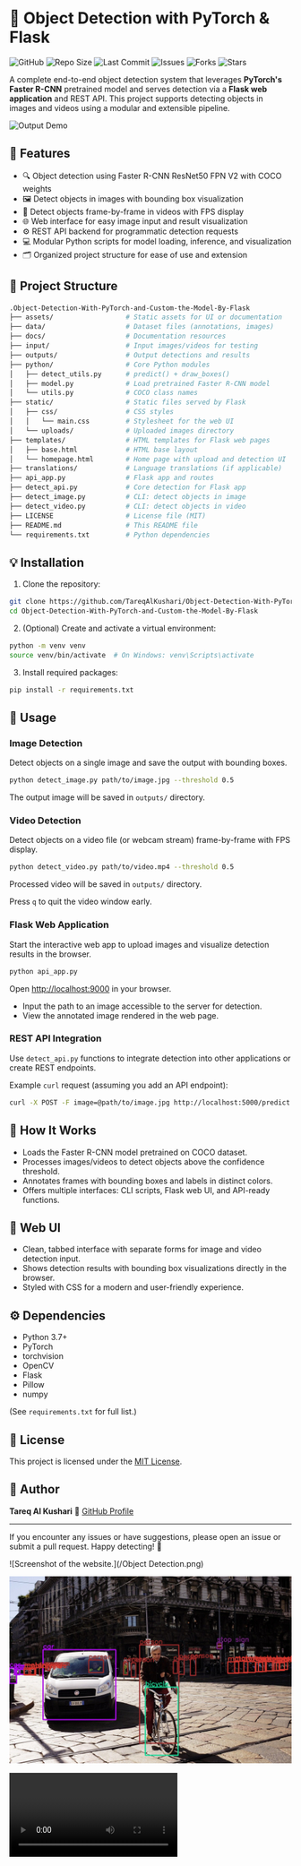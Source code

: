 # 🎯 Object Detection with PyTorch & Flask

![GitHub](https://img.shields.io/github/license/TareqAlKushari/Object-Detection-With-PyTorch-and-Custom-the-Model-By-Flask)
![Repo Size](https://img.shields.io/github/repo-size/TareqAlKushari/Object-Detection-With-PyTorch-and-Custom-the-Model-By-Flask)
![Last Commit](https://img.shields.io/github/last-commit/TareqAlKushari/Object-Detection-With-PyTorch-and-Custom-the-Model-By-Flask)
![Issues](https://img.shields.io/github/issues/TareqAlKushari/Object-Detection-With-PyTorch-and-Custom-the-Model-By-Flask)
![Forks](https://img.shields.io/github/forks/TareqAlKushari/Object-Detection-With-PyTorch-and-Custom-the-Model-By-Flask?style=social)
![Stars](https://img.shields.io/github/stars/TareqAlKushari/Object-Detection-With-PyTorch-and-Custom-the-Model-By-Flask?style=social)

A complete end-to-end object detection system that leverages **PyTorch's Faster R-CNN** pretrained model and serves detection via a **Flask web application** and REST API. This project supports detecting objects in images and videos using a modular and extensible pipeline.

![Output Demo](assets/video2.gif)

## 🚀 Features

- 🔍 Object detection using Faster R-CNN ResNet50 FPN V2 with COCO weights
- 🖼️ Detect objects in images with bounding box visualization
- 🎥 Detect objects frame-by-frame in videos with FPS display
- 🌐 Web interface for easy image input and result visualization
- ⚙️ REST API backend for programmatic detection requests
- 💻 Modular Python scripts for model loading, inference, and visualization
- 🗂️ Organized project structure for ease of use and extension

## 📁 Project Structure

```bash
.Object-Detection-With-PyTorch-and-Custom-the-Model-By-Flask
├── assets/                  # Static assets for UI or documentation
├── data/                    # Dataset files (annotations, images)
├── docs/                    # Documentation resources
├── input/                   # Input images/videos for testing
├── outputs/                 # Output detections and results
├── python/                  # Core Python modules
│   ├── detect_utils.py      # predict() + draw_boxes()
│   ├── model.py             # Load pretrained Faster R-CNN model
│   └── utils.py             # COCO class names
├── static/                  # Static files served by Flask
│   ├── css/                 # CSS styles
│   │   └── main.css         # Stylesheet for the web UI
│   └── uploads/             # Uploaded images directory
├── templates/               # HTML templates for Flask web pages
│   ├── base.html            # HTML base layout
│   └── homepage.html        # Home page with upload and detection UI
├── translations/            # Language translations (if applicable)
├── api_app.py               # Flask app and routes
├── detect_api.py            # Core detection for Flask app
├── detect_image.py          # CLI: detect objects in image
├── detect_video.py          # CLI: detect objects in video
├── LICENSE                  # License file (MIT)
├── README.md                # This README file
└── requirements.txt         # Python dependencies
```

## 💡 Installation

1. Clone the repository:

```bash
git clone https://github.com/TareqAlKushari/Object-Detection-With-PyTorch-and-Custom-the-Model-By-Flask.git
cd Object-Detection-With-PyTorch-and-Custom-the-Model-By-Flask
```

2. (Optional) Create and activate a virtual environment:

```bash
python -m venv venv
source venv/bin/activate  # On Windows: venv\Scripts\activate
```

3. Install required packages:

```bash
pip install -r requirements.txt
```

## 🎯 Usage

### Image Detection

Detect objects on a single image and save the output with bounding boxes.

```bash
python detect_image.py path/to/image.jpg --threshold 0.5
```

The output image will be saved in `outputs/` directory.

### Video Detection

Detect objects on a video file (or webcam stream) frame-by-frame with FPS display.

```bash
python detect_video.py path/to/video.mp4 --threshold 0.5
```

Processed video will be saved in `outputs/` directory.

Press `q` to quit the video window early.

### Flask Web Application

Start the interactive web app to upload images and visualize detection results in the browser.

```bash
python api_app.py
```

Open [http://localhost:9000](http://localhost:9000) in your browser.

* Input the path to an image accessible to the server for detection.
* View the annotated image rendered in the web page.

### REST API Integration

Use `detect_api.py` functions to integrate detection into other applications or create REST endpoints.

Example `curl` request (assuming you add an API endpoint):

```bash
curl -X POST -F image=@path/to/image.jpg http://localhost:5000/predict
```

## 🧩 How It Works

* Loads the Faster R-CNN model pretrained on COCO dataset.
* Processes images/videos to detect objects above the confidence threshold.
* Annotates frames with bounding boxes and labels in distinct colors.
* Offers multiple interfaces: CLI scripts, Flask web UI, and API-ready functions.

## 🎨 Web UI

* Clean, tabbed interface with separate forms for image and video detection input.
* Shows detection results with bounding box visualizations directly in the browser.
* Styled with CSS for a modern and user-friendly experience.

## ⚙️ Dependencies

* Python 3.7+
* PyTorch
* torchvision
* OpenCV
* Flask
* Pillow
* numpy

(See `requirements.txt` for full list.)

## 📄 License

This project is licensed under the [MIT License](LICENSE).

## 👤 Author

**Tareq Al Kushari**
🔗 [GitHub Profile](https://github.com/TareqAlKushari)

---

If you encounter any issues or have suggestions, please open an issue or submit a pull request.
Happy detecting! 🚀











![Screenshot of the website.](/Object Detection.png)

![Screenshot of the model.](/outputs/street_t05.jpg)

![](/outputs/video2_t05.mp4)
